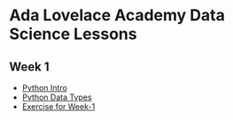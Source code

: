 # Ada Lovelace Academy Data Science Lessons


## Week 1
- [Python Intro](Week1/1-python-intro.ipynb)
- [Python Data Types](Week1/1-python-data-types.ipynb)
- [Exercise for Week-1](Exercises/week-1-exercise.ipynb)
